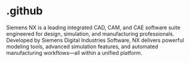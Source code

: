 # .github
Siemens NX is a leading integrated CAD, CAM, and CAE software suite engineered for design, simulation, and manufacturing professionals. Developed by Siemens Digital Industries Software, NX delivers powerful modeling tools, advanced simulation features, and automated manufacturing workflows—all within a unified platform. 
